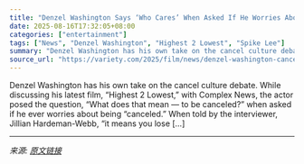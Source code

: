 ```yaml
---
title: "Denzel Washington Says ‘Who Cares’ When Asked If He Worries About Being Canceled: ‘You Can’t Be Canceled If You Haven’t Signed Up’"
date: 2025-08-16T17:32:05+08:00
categories: ["entertainment"]
tags: ["News", "Denzel Washington", "Highest 2 Lowest", "Spike Lee"]
summary: "Denzel Washington has his own take on the cancel culture debate. While discussing his latest film, “Highest 2 Lowest,” with Complex News, the actor posed the question, “What does that mean — to be can"
source_url: "https://variety.com/2025/film/news/denzel-washington-cancel-culture-for-highest-2-lowest-1236491156/"
---
```


Denzel Washington has his own take on the cancel culture debate. While discussing his latest film, “Highest 2 Lowest,” with Complex News, the actor posed the question, “What does that mean — to be canceled?&#8221; when asked if he ever worries about being “canceled.” When told by the interviewer, Jillian Hardeman-Webb, “it means you lose [&#8230;]

---

*来源: [原文链接](https://variety.com/2025/film/news/denzel-washington-cancel-culture-for-highest-2-lowest-1236491156/)*
